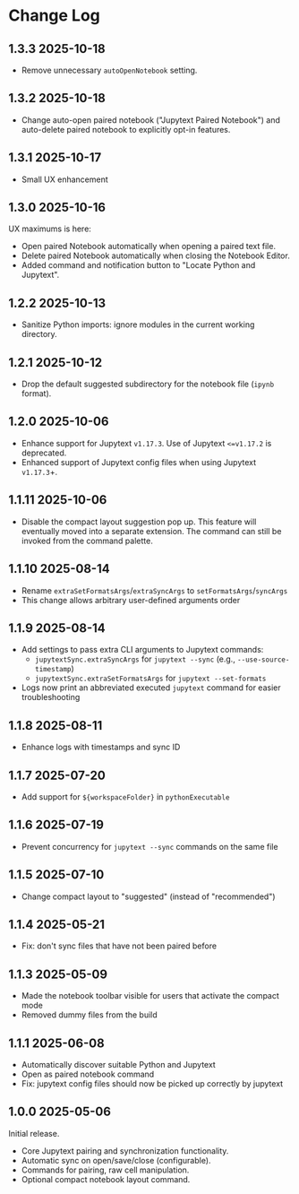 # Change Log

## 1.3.3 2025-10-18

- Remove unnecessary `autoOpenNotebook` setting.

## 1.3.2 2025-10-18

- Change auto-open paired notebook ("Jupytext Paired Notebook") and auto-delete paired notebook to explicitly opt-in features.

## 1.3.1 2025-10-17

- Small UX enhancement

## 1.3.0 2025-10-16

UX maximums is here:

- Open paired Notebook automatically when opening a paired text file.
- Delete paired Notebook automatically when closing the Notebook Editor.
- Added command and notification button to "Locate Python and Jupytext".

## 1.2.2 2025-10-13

- Sanitize Python imports: ignore modules in the current working directory.

## 1.2.1 2025-10-12

- Drop the default suggested subdirectory for the notebook file (`ipynb` format).

## 1.2.0 2025-10-06

- Enhance support for Jupytext `v1.17.3`. Use of Jupytext `<=v1.17.2` is deprecated.
- Enhanced support of Jupytext config files when using Jupytext `v1.17.3`+.

## 1.1.11 2025-10-06

- Disable the compact layout suggestion pop up. This feature will eventually moved into a separate extension. The command can still be invoked from the command palette.

## 1.1.10 2025-08-14

- Rename `extraSetFormatsArgs`/`extraSyncArgs` to `setFormatsArgs`/`syncArgs`
- This change allows arbitrary user-defined arguments order

## 1.1.9 2025-08-14

- Add settings to pass extra CLI arguments to Jupytext commands:
  - `jupytextSync.extraSyncArgs` for `jupytext --sync` (e.g., `--use-source-timestamp`)
  - `jupytextSync.extraSetFormatsArgs` for `jupytext --set-formats`
- Logs now print an abbreviated executed `jupytext` command for easier troubleshooting

## 1.1.8 2025-08-11

- Enhance logs with timestamps and sync ID

## 1.1.7 2025-07-20

- Add support for `${workspaceFolder}` in `pythonExecutable`

## 1.1.6 2025-07-19

- Prevent concurrency for `jupytext --sync` commands on the same file

## 1.1.5 2025-07-10

- Change compact layout to "suggested" (instead of "recommended")

## 1.1.4 2025-05-21

- Fix: don't sync files that have not been paired before

## 1.1.3 2025-05-09

- Made the notebook toolbar visible for users that activate the compact mode
- Removed dummy files from the build

## 1.1.1 2025-06-08

- Automatically discover suitable Python and Jupytext
- Open as paired notebook command
- Fix: jupytext config files should now be picked up correctly by jupytext

## 1.0.0 2025-05-06

Initial release.

- Core Jupytext pairing and synchronization functionality.
- Automatic sync on open/save/close (configurable).
- Commands for pairing, raw cell manipulation.
- Optional compact notebook layout command.
